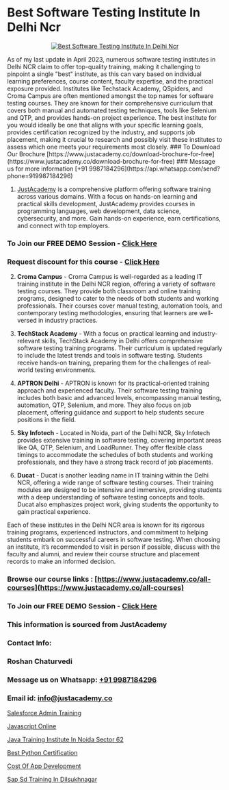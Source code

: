 # Best Software Testing Institute In Delhi Ncr

<p align="center">
  <a href="https://justacademy.co/program-detail/software-testing">
    <img src="https://justacademy.co/storage2/program_images/1704700438.webp" alt="Best Software Testing Institute In Delhi Ncr">
  </a>
</p>
As of my last update in April 2023, numerous software testing institutes in Delhi NCR claim to offer top-quality training, making it challenging to pinpoint a single "best" institute, as this can vary based on individual learning preferences, course content, faculty expertise, and the practical exposure provided. Institutes like Techstack Academy, QSpiders, and Croma Campus are often mentioned amongst the top names for software testing courses. They are known for their comprehensive curriculum that covers both manual and automated testing techniques, tools like Selenium and QTP, and provides hands-on project experience. The best institute for you would ideally be one that aligns with your specific learning goals, provides certification recognized by the industry, and supports job placement, making it crucial to research and possibly visit these institutes to assess which one meets your requirements most closely.
### To Download Our Brochure [https://www.justacademy.co/download-brochure-for-free](https://www.justacademy.co/download-brochure-for-free)
### Message us for more information [+91 9987184296](https://api.whatsapp.com/send?phone=919987184296)

1) [JustAcademy](https://justacademy.co) is a comprehensive platform offering software training across various domains. With a focus on hands-on learning and practical skills development, JustAcademy provides courses in programming languages, web development, data science, cybersecurity, and more. Gain hands-on experience, earn certifications, and connect with top employers.

### To Join our FREE DEMO Session - [Click Here](https://www.justacademy.co/register-for-course-demo/)
### Request discount for this course - [Click Here](https://justacademy.co/contact-us/)

2) **Croma Campus** - Croma Campus is well-regarded as a leading IT training institute in the Delhi NCR region, offering a variety of software testing courses. They provide both classroom and online training programs, designed to cater to the needs of both students and working professionals. Their courses cover manual testing, automation tools, and contemporary testing methodologies, ensuring that learners are well-versed in industry practices.

3) **TechStack Academy** - With a focus on practical learning and industry-relevant skills, TechStack Academy in Delhi offers comprehensive software testing training programs. Their curriculum is updated regularly to include the latest trends and tools in software testing. Students receive hands-on training, preparing them for the challenges of real-world testing environments.

4) **APTRON Delhi** - APTRON is known for its practical-oriented training approach and experienced faculty. Their software testing training includes both basic and advanced levels, encompassing manual testing, automation, QTP, Selenium, and more. They also focus on job placement, offering guidance and support to help students secure positions in the field.

5) **Sky Infotech** - Located in Noida, part of the Delhi NCR, Sky Infotech provides extensive training in software testing, covering important areas like QA, QTP, Selenium, and LoadRunner. They offer flexible class timings to accommodate the schedules of both students and working professionals, and they have a strong track record of job placements.

6) **Ducat** - Ducat is another leading name in IT training within the Delhi NCR, offering a wide range of software testing courses. Their training modules are designed to be intensive and immersive, providing students with a deep understanding of software testing concepts and tools. Ducat also emphasizes project work, giving students the opportunity to gain practical experience.

Each of these institutes in the Delhi NCR area is known for its rigorous training programs, experienced instructors, and commitment to helping students embark on successful careers in software testing. When choosing an institute, it’s recommended to visit in person if possible, discuss with the faculty and alumni, and review their course structure and placement records to make an informed decision.

### Browse our course links : [https://www.justacademy.co/all-courses](https://www.justacademy.co/all-courses) 
### To Join our FREE DEMO Session - [Click Here](https://www.justacademy.co/register-for-course-demo)


### This information is sourced from JustAcademy
### Contact Info:
### Roshan Chaturvedi
### Message us on Whatsapp: [+91 9987184296](https://api.whatsapp.com/send?phone=919987184296)
### Email id: [info@justacademy.co](mailto:info@justacademy.co)
                
[Salesforce Admin Training](https://www.linkedin.com/pulse/salesforce-admin-training-justacademy-las-vegas-t2u4f?trackingId=CTYgKXz5hBGSz1tLSwszEw%3D%3D&lipi=urn%3Ali%3Apage%3Ad_flagship3_company_admin%3BC43SW%2FwVReqozQROb3Gl0A%3D%3D)

[Javascript Online](https://www.linkedin.com/pulse/javascript-online-justacademy-delhi-5beuc?trackingId=hO0sZ6LI%2B0WWubYRLaUhnw%3D%3D&lipi=urn%3Ali%3Apage%3Ad_flagship3_company_admin%3BwYu9zKHBRZajlu4pteaL6Q%3D%3D)

[Java Training Institute In Noida Sector 62](https://medium.com/@shivamja27/java-training-institute-in-noida-sector-62-d4c6cb932347)

[Best Python Certification](https://medium.com/@surajvaishnav5015/best-python-certification-8d64f7426742)

[Cost Of App Development](https://justacademyin.github.io/Articles/Cost-Of-App-Development)

[Sap Sd Training In Dilsukhnagar](https://justacademyin.github.io/justacademy/sap-sd-training-in-dilsukhnagar)

